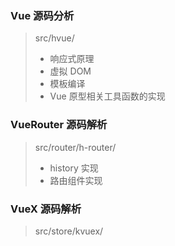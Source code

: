 ### Vue 源码分析

> src/hvue/
>
> - 响应式原理
> - 虚拟 DOM
> - 模板编译
> - Vue 原型相关工具函数的实现

### VueRouter 源码解析

> src/router/h-router/
>
> - history 实现
> - 路由组件实现

### VueX 源码解析

> src/store/kvuex/
